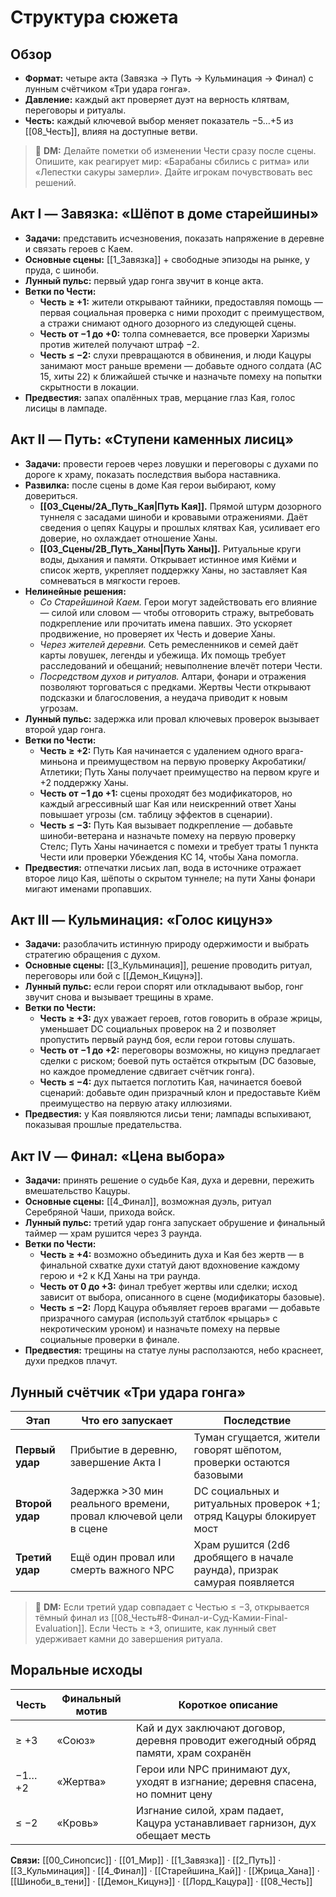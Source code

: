 
# Структура сюжета

## Обзор
- **Формат:** четыре акта (Завязка → Путь → Кульминация → Финал) с лунным счётчиком «Три удара гонга».
- **Давление:** каждый акт проверяет дуэт на верность клятвам, переговоры и ритуалы.
- **Честь:** каждый ключевой выбор меняет показатель −5…+5 из [[08_Честь]], влияя на доступные ветви.

> 💬 **DM:** Делайте пометки об изменении Чести сразу после сцены. Опишите, как реагирует мир: «Барабаны сбились с ритма» или «Лепестки сакуры замерли». Дайте игрокам почувствовать вес решений.

## Акт I — Завязка: «Шёпот в доме старейшины»
- **Задачи:** представить исчезновения, показать напряжение в деревне и связать героев с Каем.
- **Основные сцены:** [[1_Завязка]] + свободные эпизоды на рынке, у пруда, с шиноби.
- **Лунный пульс:** первый удар гонга звучит в конце акта.
- **Ветки по Чести:**
  - **Честь ≥ +1:** жители открывают тайники, предоставляя помощь — первая социальная проверка с ними проходит с преимуществом, а стражи снимают одного дозорного из следующей сцены.
  - **Честь от −1 до +0:** толпа сомневается, все проверки Харизмы против жителей получают штраф −2.
  - **Честь ≤ −2:** слухи превращаются в обвинения, и люди Кацуры занимают мост раньше времени — добавьте одного солдата (AC 15, хиты 22) к ближайшей стычке и назначьте помеху на попытки скрытности в локации.
- **Предвестия:** запах опалённых трав, мерцание глаз Кая, голос лисицы в лампаде.

## Акт II — Путь: «Ступени каменных лисиц»
- **Задачи:** провести героев через ловушки и переговоры с духами по дороге к храму, показать последствия выбора наставника.
- **Развилка:** после сцены в доме Кая герои выбирают, кому довериться.
  - **[[03_Сцены/2A_Путь_Кая|Путь Кая]].** Прямой штурм дозорного туннеля с засадами шиноби и кровавыми отражениями. Даёт сведения о цепях Кацуры и прошлых клятвах Кая, усиливает его доверие, но охлаждает отношение Ханы.
  - **[[03_Сцены/2B_Путь_Ханы|Путь Ханы]].** Ритуальные круги воды, дыхания и памяти. Открывает истинное имя Киёми и список жертв, укрепляет поддержку Ханы, но заставляет Кая сомневаться в мягкости героев.
- **Нелинейные решения:**
  - *Со Старейшиной Каем.* Герои могут задействовать его влияние — силой или словом — чтобы отговорить стражу, вытребовать подкрепление или прочитать имена павших. Это ускоряет продвижение, но проверяет их Честь и доверие Ханы.
  - *Через жителей деревни.* Сеть ремесленников и семей даёт карты ловушек, легенды и убежища. Их помощь требует расследований и обещаний; невыполнение влечёт потери Чести.
  - *Посредством духов и ритуалов.* Алтари, фонари и отражения позволяют торговаться с предками. Жертвы Чести открывают подсказки и благословения, а неудача приводит к новым угрозам.
- **Лунный пульс:** задержка или провал ключевых проверок вызывает второй удар гонга.
- **Ветки по Чести:**
  - **Честь ≥ +2:** Путь Кая начинается с удалением одного врага-миньона и преимуществом на первую проверку Акробатики/Атлетики; Путь Ханы получает преимущество на первом круге и +2 поддержку Ханы.
  - **Честь от −1 до +1:** сцены проходят без модификаторов, но каждый агрессивный шаг Кая или неискренний ответ Ханы повышает угрозы (см. таблицу эффектов в сценарии).
  - **Честь ≤ −3:** Путь Кая вызывает подкрепление — добавьте шиноби-ветерана и назначьте помеху на первую проверку Стелс; Путь Ханы начинается с помехи и требует траты 1 пункта Чести или проверки Убеждения КС 14, чтобы Хана помогла.
- **Предвестия:** отпечатки лисьих лап, вода в источнике отражает второе лицо Кая, шёпоты о скрытом туннеле; на пути Ханы фонари мигают именами пропавших.

## Акт III — Кульминация: «Голос кицунэ»
- **Задачи:** разоблачить истинную природу одержимости и выбрать стратегию обращения с духом.
- **Основные сцены:** [[3_Кульминация]], решение проводить ритуал, переговоры или бой с [[Демон_Кицунэ]].
- **Лунный пульс:** если герои спорят или откладывают выбор, гонг звучит снова и вызывает трещины в храме.
- **Ветки по Чести:**
  - **Честь ≥ +3:** дух уважает героев, готов говорить в образе жрицы, уменьшает DC социальных проверок на 2 и позволяет пропустить первый раунд боя, если герои готовы слушать.
  - **Честь от −1 до +2:** переговоры возможны, но кицунэ предлагает сделки с риском; боевой путь остаётся открытым (DC базовые, но каждое промедление сдвигает счётчик гонга).
  - **Честь ≤ −4:** дух пытается поглотить Кая, начинается боевой сценарий: добавьте один призрачный клон и предоставьте Киём преимущество на первую атаку иллюзиями.
- **Предвестия:** у Кая появляются лисьи тени; лампады вспыхивают, показывая прошлые предательства.

## Акт IV — Финал: «Цена выбора»
- **Задачи:** принять решение о судьбе Кая, духа и деревни, пережить вмешательство Кацуры.
- **Основные сцены:** [[4_Финал]], возможная дуэль, ритуал Серебряной Чаши, прихода войск.
- **Лунный пульс:** третий удар гонга запускает обрушение и финальный таймер — храм рушится через 3 раунда.
- **Ветки по Чести:**
  - **Честь ≥ +4:** возможно объединить духа и Кая без жертв — в финальной схватке духи статуй дают вдохновение каждому герою и +2 к КД Ханы на три раунда.
  - **Честь от 0 до +3:** финал требует жертвы или сделки; исход зависит от выбора, описанного в сцене (модификаторы базовые).
  - **Честь ≤ −2:** Лорд Кацура объявляет героев врагами — добавьте призрачного самурая (используй статблок «рыцарь» с некротическим уроном) и назначьте помеху на первые социальные проверки в финале.
- **Предвестия:** трещины на статуе луны расползаются, небо краснеет, духи предков плачут.

## Лунный счётчик «Три удара гонга»
| Этап | Что его запускает | Последствие |
| --- | --- | --- |
| **Первый удар** | Прибытие в деревню, завершение Акта I | Туман сгущается, жители говорят шёпотом, проверки остаются базовыми |
| **Второй удар** | Задержка >30 мин реального времени, провал ключевой цели в сцене | DC социальных и ритуальных проверок +1; отряд Кацуры блокирует мост |
| **Третий удар** | Ещё один провал или смерть важного NPC | Храм рушится (2d6 дробящего в начале раунда), призрак самурая появляется |

> 💬 **DM:** Если третий удар совпадает с Честью ≤ −3, открывается тёмный финал из [[08_Честь#8-Финал-и-Суд-Камии-Final-Evaluation]]. Если Честь ≥ +3, опишите, как лунный свет удерживает камни до завершения ритуала.

## Моральные исходы
| Честь | Финальный мотив | Короткое описание |
| --- | --- | --- |
| ≥ +3 | «Союз» | Кай и дух заключают договор, деревня проводит ежегодный обряд памяти, храм сохранён |
| −1…+2 | «Жертва» | Герои или NPC принимают дух, уходят в изгнание; деревня спасена, но помнит цену |
| ≤ −2 | «Кровь» | Изгнание силой, храм падает, Кацура устанавливает гарнизон, дух обещает месть |

**Связи:** [[00_Синопсис]] · [[01_Мир]] · [[1_Завязка]] · [[2_Путь]] · [[3_Кульминация]] · [[4_Финал]] · [[Старейшина_Кай]] · [[Жрица_Хана]] · [[Шиноби_в_тени]] · [[Демон_Кицунэ]] · [[Лорд_Кацура]] · [[08_Честь]]
